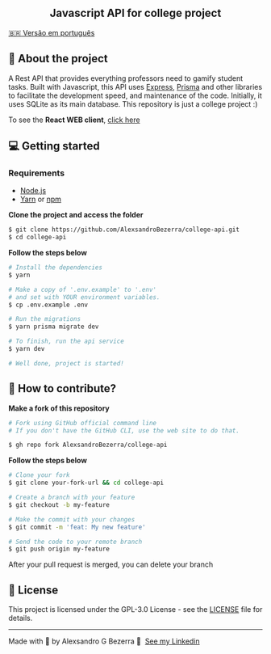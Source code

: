 <h2 align="center">
  Javascript API for college project
</h2>

[:brazil: Versão em português](.github/README-PT.md)

## 💁 About the project

A Rest API that provides everything professors need to gamify student tasks. Built with Javascript, this API uses [Express](https://expressjs.com), [Prisma](https://www.prisma.io) and other libraries to facilitate the development speed, and maintenance of the code. Initially, it uses SQLite as its main database. This repository is just a college project :)

To see the **React WEB client**, [click here](https://github.com/AlexsandroBezerra/college-web)

## 💻 Getting started

### Requirements

- [Node.js](https://nodejs.org/en/)
- [Yarn](https://classic.yarnpkg.com/) or [npm](https://www.npmjs.com/)

**Clone the project and access the folder**

```bash
$ git clone https://github.com/AlexsandroBezerra/college-api.git
$ cd college-api
```

**Follow the steps below**

```bash
# Install the dependencies
$ yarn

# Make a copy of '.env.example' to '.env'
# and set with YOUR environment variables.
$ cp .env.example .env

# Run the migrations
$ yarn prisma migrate dev

# To finish, run the api service
$ yarn dev

# Well done, project is started!
```

## 🤔 How to contribute?

**Make a fork of this repository**

```bash
# Fork using GitHub official command line
# If you don't have the GitHub CLI, use the web site to do that.

$ gh repo fork AlexsandroBezerra/college-api
```

**Follow the steps below**

```bash
# Clone your fork
$ git clone your-fork-url && cd college-api

# Create a branch with your feature
$ git checkout -b my-feature

# Make the commit with your changes
$ git commit -m 'feat: My new feature'

# Send the code to your remote branch
$ git push origin my-feature
```

After your pull request is merged, you can delete your branch

## 📝 License

This project is licensed under the GPL-3.0 License - see the [LICENSE](LICENSE) file for details.

---

Made with :green_heart: by Alexsandro G Bezerra :wave: &nbsp;[See my Linkedin](https://www.linkedin.com/in/alexsandrobezerra)
